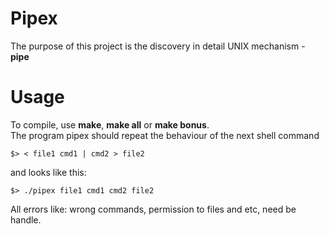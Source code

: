 # Pipex

The purpose of this project is the discovery in detail UNIX mechanism - **pipe**
 
# Usage

To compile, use **make**, **make all** or **make bonus**.</br>
The program pipex should repeat the behaviour of the next shell command

```
$> < file1 cmd1 | cmd2 > file2
```
and looks like this:

```
$> ./pipex file1 cmd1 cmd2 file2
```
All errors like: wrong commands, permission to files and etc, need be handle.
